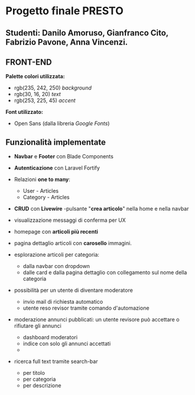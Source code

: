 # Progetto finale PRESTO
## Studenti: Danilo Amoruso, Gianfranco Cito, Fabrizio Pavone, Anna Vincenzi.

## FRONT-END
**Palette colori utilizzata:**
- rgb(235, 242, 250) *background*
- rgb(30, 16, 20) *text*
- rgb(253, 225, 45) *accent*

**Font utilizzato:**
- Open Sans (dalla libreria *Google Fonts*)

## Funzionalità implementate
- **Navbar** e **Footer** con Blade Components

- **Autenticazione** con Laravel Fortify

- Relazioni **one to many**:
    - User - Articles
    - Category - Articles

- **CRUD** con **Livewire**
    -pulsante "**crea articolo**" nella home e nella navbar
- visualizzazione messaggi di conferma per UX
 
- homepage con **articoli più recenti**
- pagina dettaglio articoli con **carosello** immagini.
- esplorazione articoli per categoria:
    - dalla navbar con dropdown
    - dalle card e dalla pagina dettaglio con collegamento sul nome della categoria

- possibilità per un utente di diventare moderatore
    - invio mail di richiesta automatico
    - utente reso revisor tramite comando d'automazione
- moderazione annunci pubblicati: un utente revisore può accettare o rifiutare gli annunci
    - dashboard moderatori
    - indice con solo gli annunci accettati
    -

- ricerca full text tramite search-bar
    - per titolo
    - per categoria
    - per descrizione

    

